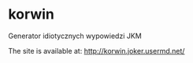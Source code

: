# korwin
Generator idiotycznych wypowiedzi JKM

The site is available at: http://korwin.joker.usermd.net/
